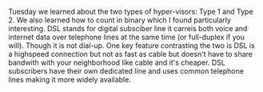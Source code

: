 Tuesday we learned about the two types of hyper-visors: Type 1 and Type 2.
We also learned how to count in binary which I found particularly interesting.
DSL stands for digital subsciber line it carreis both voice and internet data over telephone lines at the same time (or full-duplex if you will). Though it is not dial-up. One key feature contrasting the two is DSL is a highspeed connection but not as fast as cable but doesn't have to share bandwith with your neighborhood like cable and it's cheaper. DSL subscribers have their own dedicated line and uses common telephone lines making it more widely available.
